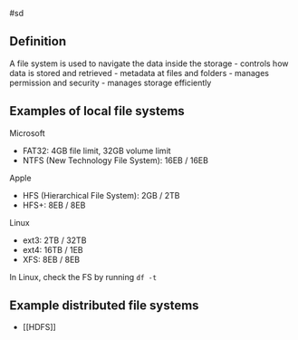 #sd

## Definition

A file system is used to navigate the data inside the storage - controls how data is stored and retrieved - metadata at files and folders - manages permission and security - manages storage efficiently

## Examples of local file systems

Microsoft

- FAT32: 4GB file limit, 32GB volume limit
- NTFS (New Technology File System): 16EB / 16EB

Apple

- HFS (Hierarchical File System): 2GB / 2TB
- HFS+: 8EB / 8EB

Linux

- ext3: 2TB / 32TB
- ext4: 16TB / 1EB
- XFS: 8EB / 8EB

In Linux, check the FS by running `df -t`

## Example distributed file systems

- [[HDFS]]
